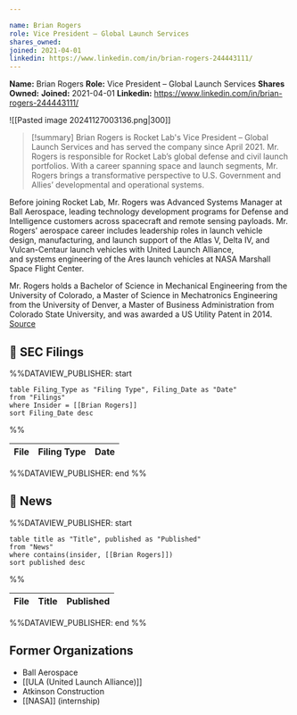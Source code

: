 ```yaml
---

name: Brian Rogers
role: Vice President – Global Launch Services
shares_owned: 
joined: 2021-04-01
linkedin: https://www.linkedin.com/in/brian-rogers-244443111/
---
```


**Name:** Brian Rogers
**Role:** Vice President – Global Launch Services
**Shares Owned:** 
**Joined:** 2021-04-01
**Linkedin:** https://www.linkedin.com/in/brian-rogers-244443111/

![[Pasted image 20241127003136.png|300]]

>[!summary]
Brian Rogers is Rocket Lab's Vice President – Global Launch Services and has served the company since April 2021. Mr. Rogers is responsible for Rocket Lab’s global defense and civil launch portfolios. With a career spanning space and launch segments, Mr. Rogers brings a transformative perspective to U.S. Government and Allies’ developmental and operational systems. 
>
Before joining Rocket Lab, Mr. Rogers was Advanced Systems Manager at Ball Aerospace, leading technology development programs for Defense and Intelligence customers across spacecraft and remote sensing payloads. Mr. Rogers' aerospace career includes leadership roles in launch vehicle design, manufacturing, and launch support of the Atlas V, Delta IV, and Vulcan-Centaur launch vehicles with United Launch Alliance, and systems engineering of the Ares launch vehicles at NASA Marshall Space Flight Center.  
>
Mr. Rogers holds a Bachelor of Science in Mechanical Engineering from the University of Colorado, a Master of Science in Mechatronics Engineering from the University of Denver, a Master of Business Administration from Colorado State University, and was awarded a US Utility Patent in 2014.
[Source](https://www.rocketlabusa.com/about/team/)

## 💼 SEC Filings
%%DATAVIEW_PUBLISHER: start
```
table Filing_Type as "Filing Type", Filing_Date as "Date"
from "Filings"
where Insider = [[Brian Rogers]]
sort Filing_Date desc

```
%%

| File | Filing Type | Date |
| ---- | ----------- | ---- |

%%DATAVIEW_PUBLISHER: end %%

## 📰 News
%%DATAVIEW_PUBLISHER: start
```
table title as "Title", published as "Published"
from "News"
where contains(insider, [[Brian Rogers]])
sort published desc
```
%%

| File | Title | Published |
| ---- | ----- | --------- |

%%DATAVIEW_PUBLISHER: end %%

## Former Organizations

-  Ball Aerospace
-  [[ULA (United Launch Alliance)]] 
-  Atkinson Construction 
-  [[NASA]] (internship)